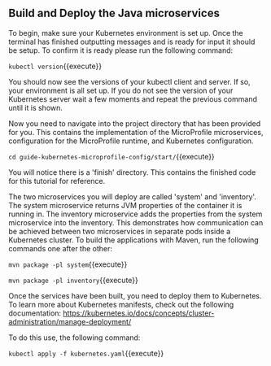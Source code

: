 ## Build and Deploy the Java microservices

To begin, make sure your Kubernetes environment is set up. Once the terminal has finished outputting messages and is ready for input it should be setup. To confirm it is ready please run the following command:

`kubectl version`{{execute}}

You should now see the versions of your kubectl client and server. If so, your environment is all set up. If you do not see the version of your Kubernetes server wait a few moments and repeat the previous command until it is shown.

Now you need to navigate into the project directory that has been provided for you.  This contains the implementation of the MicroProfile microservices, configuration for the MicroProfile runtime, and Kubernetes configuration.

`cd guide-kubernetes-microprofile-config/start/`{{execute}}

You will notice there is a 'finish' directory. This contains the finished code for this tutorial for reference.

The two microservices you will deploy are called 'system' and 'inventory'. The system microservice returns JVM properties of the container it is running in. The inventory microservice adds the properties from the system microservice into the inventory. This demonstrates how communication can be achieved between two microservices in separate pods inside a Kubernetes cluster. To build the applications with Maven, run the following commands one after the other:

`mvn package -pl system`{{execute}}


`mvn package -pl inventory`{{execute}}

Once the services have been built, you need to deploy them to Kubernetes. To learn more about Kubernetes manifests, check out the following documentation: https://kubernetes.io/docs/concepts/cluster-administration/manage-deployment/

To do this use, the following command:

`kubectl apply -f kubernetes.yaml`{{execute}}
